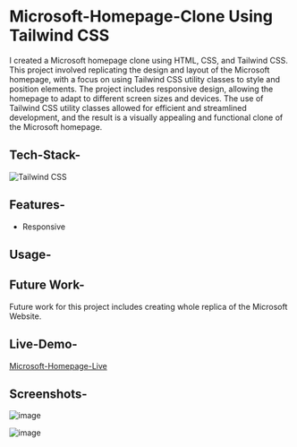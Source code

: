 # Microsoft-Homepage-Clone Using Tailwind CSS

I created a Microsoft homepage clone using HTML, CSS, and Tailwind CSS. This project involved replicating the design and layout of the Microsoft homepage, with a focus on using Tailwind CSS utility classes to style and position elements. The project includes responsive design, allowing the homepage to adapt to different screen sizes and devices. The use of Tailwind CSS utility classes allowed for efficient and streamlined development, and the result is a visually appealing and functional clone of the Microsoft homepage.



## Tech-Stack-

<div align="left">
<img alt="Tailwind CSS" src="https://img.shields.io/badge/tailwindcss-%2338B2AC.svg?style=for-the-badge&logo=tailwind-css&logoColor=white"/>
</div>

## Features-

- Responsive

## Usage-


## Future Work-

Future work for this project includes creating whole replica of the Microsoft Website.

## Live-Demo-

[Microsoft-Homepage-Live]()

## Screenshots-

![image](https://user-images.githubusercontent.com/48729682/222178013-e41f4fa4-f7b0-4abf-93cb-e716edf219d0.png)

![image](https://user-images.githubusercontent.com/48729682/222179389-4ffd4bdc-b62b-4158-9d0d-ff58be503915.png)

